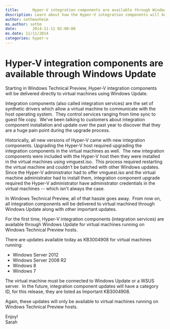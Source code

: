 ```yaml
---
title:      Hyper-V integration components are available through Windows Update
description: Learn about how the Hyper-V integration components will be delivered directly to virtual machines in a Windows update.
author: sethmanheim
ms.author: sethm
date:       2014-11-11 02:00:00
ms.date: 11/11/2014
categories: hyper-v
---
```

# Hyper-V integration components are available through Windows Update

Starting in Windows Technical Preview, Hyper-V integration components will be delivered directly to virtual machines using Windows Update.

Integration components (also called integration services) are the set of synthetic drivers which allow a virtual machine to communicate with the host operating system.  They control services ranging from time sync to guest file copy.  We've been talking to customers about integration component installation and update over the past year to discover that they are a huge pain point during the upgrade process.

Historically, all new versions of Hyper-V came with new integration components. Upgrading the Hyper-V host required upgrading the integration components in the virtual machines as well.  The new integration components were included with the Hyper-V host then they were installed in the virtual machines using vmguest.iso.  This process required restarting the virtual machine and couldn't be batched with other Windows updates.  Since the Hyper-V administrator had to offer vmguest.iso and the virtual machine administrator had to install them, integration component upgrade required the Hyper-V administrator have administrator credentials in the virtual machines -- which isn't always the case.

In Windows Technical Preview, all of that hassle goes away.  From now on, all integration components will be delivered to virtual machined through Windows Update along with other important updates.

For the first time, Hyper-V integration components (integration services) are available through Windows Update for virtual machines running on Windows Technical Preview hosts.

There are updates available today as KB3004908 for virtual machines running:

  * Windows Server 2012
  * Windows Server 2008 R2
  * Windows 8
  * Windows 7



The virtual machine must be connected to Windows Update or a WSUS server.  In the future, integration component updates will have a category ID, for this release, they are listed as Important KB3004908.

Again, these updates will only be available to virtual machines running on Windows Technical Preview hosts.

Enjoy!  
Sarah
